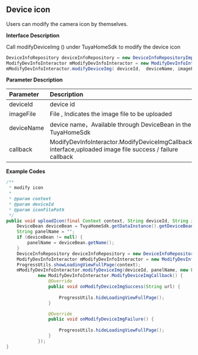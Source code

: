 ## Device icon

Users can modify the camera  icon by themselves.

**Interface Description**

Call modifyDeviceImg () under TuyaHomeSdk to modify the device icon

```java
DeviceInfoRepository deviceInfoRepository = new DeviceInfoRepositoryImpl(context);
ModifyDevInfoInteractor mModifyDevInfoInteractor = new ModifyDevInfoInteractorImpl(deviceInfoRepository);
mModifyDevInfoInteractor.modifyDeviceImg( deviceId,  deviceName, imageFile,  callback);
```

 **Parameter Description**

| Parameter  | Description                                                  |
| :--------- | :----------------------------------------------------------- |
| deviceId   | device id                                                    |
| imageFile  | File , Indicates the image file to be uploaded               |
| deviceName | device name，Available through DeviceBean in the TuyaHomeSdk |
| callback   | ModifyDevInfoInteractor.ModifyDeviceImgCallback interface,uploaded image file success / failure callback |

**Example Codes**

```java
/**
 * modify icon
 *
 * @param context
 * @param deviceId     
 * @param iconFilePath
 */ 
public void uploadIcon(final Context context, String deviceId, String iconFilePath) {
    DeviceBean deviceBean = TuyaHomeSdk.getDataInstance().getDeviceBean(deviceId);
    String panelName = "";
    if (deviceBean != null) {
        panelName = deviceBean.getName();
    }
    DeviceInfoRepository deviceInfoRepository = new DeviceInfoRepositoryImpl(context);
    ModifyDevInfoInteractor mModifyDevInfoInteractor = new ModifyDevInfoInteractorImpl(deviceInfoRepository);
    ProgressUtils.showLoadingViewFullPage(context);
    mModifyDevInfoInteractor.modifyDeviceImg(deviceId, panelName, new File(iconFilePath),
            new ModifyDevInfoInteractor.ModifyDeviceImgCallback() {
                @Override
                public void onModifyDeviceImgSuccess(String url) {
                   
                    ProgressUtils.hideLoadingViewFullPage();
                }

                @Override
                public void onModifyDeviceImgFailure() {
                    
                    ProgressUtils.hideLoadingViewFullPage();
                }
            });
}
```

